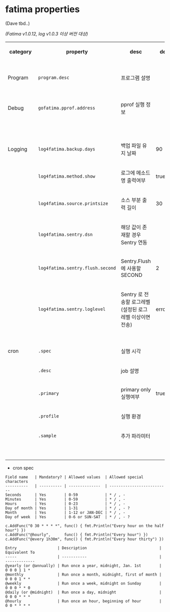 # fatima properties

(Dave tbd..)

_(Fatima v1.0.12, log v1.0.3 이상 버전 대상)_

<table data-number-column="false"><colgroup><col style="width:60px"><col style="width:170px"><col style="width:147px"><col style="width:56px"><col style="width:236px"></colgroup><tbody><tr><th rowspan="1" colspan="1" colorname="" class="ak-renderer-tableHeader-sortable-column__wrapper" data-colwidth="87" aria-sort="없음"><div class="ak-renderer-tableHeader-sortable-column"><p data-renderer-start-pos="57"><strong data-renderer-mark="true">category</strong></p><figure class="ak-renderer-tableHeader-sorting-icon__wrapper ak-renderer-tableHeader-sorting-icon__no-order"><div class="ak-renderer-tableHeader-sorting-icon css-1dzgfka" role="button" tabindex="0" aria-label="sort column" aria-disabled="false"><div class="sorting-icon-svg__no_order ak-renderer-tableHeader-sorting-icon-inactive css-37qivc"><div class="css-1h55k8m"></div></div></div></figure></div></th><th rowspan="1" colspan="1" colorname="" class="ak-renderer-tableHeader-sortable-column__wrapper" data-colwidth="243" aria-sort="없음"><div class="ak-renderer-tableHeader-sortable-column"><p data-renderer-start-pos="69"><strong data-renderer-mark="true">property</strong></p><figure class="ak-renderer-tableHeader-sorting-icon__wrapper ak-renderer-tableHeader-sorting-icon__no-order"><div class="ak-renderer-tableHeader-sorting-icon css-1dzgfka" role="button" tabindex="0" aria-label="sort column" aria-disabled="false"><div class="sorting-icon-svg__no_order ak-renderer-tableHeader-sorting-icon-inactive css-37qivc"><div class="css-1h55k8m"></div></div></div></figure></div></th><th rowspan="1" colspan="1" colorname="" class="ak-renderer-tableHeader-sortable-column__wrapper" data-colwidth="211" aria-sort="없음"><div class="ak-renderer-tableHeader-sortable-column"><p data-renderer-start-pos="81"><strong data-renderer-mark="true">desc</strong></p><figure class="ak-renderer-tableHeader-sorting-icon__wrapper ak-renderer-tableHeader-sorting-icon__no-order"><div class="ak-renderer-tableHeader-sorting-icon css-1dzgfka" role="button" tabindex="0" aria-label="sort column" aria-disabled="false"><div class="sorting-icon-svg__no_order ak-renderer-tableHeader-sorting-icon-inactive css-37qivc"><div class="css-1h55k8m"></div></div></div></figure></div></th><th rowspan="1" colspan="1" colorname="" class="ak-renderer-tableHeader-sortable-column__wrapper" data-colwidth="81" aria-sort="없음"><div class="ak-renderer-tableHeader-sortable-column"><p data-renderer-start-pos="89"><strong data-renderer-mark="true">default</strong></p><figure class="ak-renderer-tableHeader-sorting-icon__wrapper ak-renderer-tableHeader-sorting-icon__no-order"><div class="ak-renderer-tableHeader-sorting-icon css-1dzgfka" role="button" tabindex="0" aria-label="sort column" aria-disabled="false"><div class="sorting-icon-svg__no_order ak-renderer-tableHeader-sorting-icon-inactive css-37qivc"><div class="css-1h55k8m"></div></div></div></figure></div></th><th rowspan="1" colspan="1" colorname="" class="ak-renderer-tableHeader-sortable-column__wrapper" data-colwidth="338" aria-sort="없음"><div class="ak-renderer-tableHeader-sortable-column"><p data-renderer-start-pos="100"><strong data-renderer-mark="true">sample</strong></p><figure class="ak-renderer-tableHeader-sorting-icon__wrapper ak-renderer-tableHeader-sorting-icon__no-order"><div class="ak-renderer-tableHeader-sorting-icon css-1dzgfka" role="button" tabindex="0" aria-label="sort column" aria-disabled="false"><div class="sorting-icon-svg__no_order ak-renderer-tableHeader-sorting-icon-inactive css-37qivc"><div class="css-1h55k8m"></div></div></div></figure></div></th></tr><tr><td rowspan="1" colspan="1" colorname="" data-colwidth="87"><p data-renderer-start-pos="112"></p></td><td rowspan="1" colspan="1" colorname="" data-colwidth="243"><p data-renderer-start-pos="116"></p></td><td rowspan="1" colspan="1" colorname="" data-colwidth="211"><p data-renderer-start-pos="120"></p></td><td rowspan="1" colspan="1" colorname="" data-colwidth="81"><p data-renderer-start-pos="124"></p></td><td rowspan="1" colspan="1" colorname="" data-colwidth="338"><p data-renderer-start-pos="128"></p></td></tr><tr><td rowspan="1" colspan="1" colorname="" data-colwidth="87"><p data-renderer-start-pos="134">Program</p></td><td rowspan="1" colspan="1" colorname="" data-colwidth="243"><p data-renderer-start-pos="145"><code class="code css-z5oxh7" data-renderer-mark="true">program.desc</code></p></td><td rowspan="1" colspan="1" colorname="" data-colwidth="211"><p data-renderer-start-pos="161">프로그램 설명</p></td><td rowspan="1" colspan="1" colorname="" data-colwidth="81"><p data-renderer-start-pos="172"></p></td><td rowspan="1" colspan="1" colorname="" data-colwidth="338"><p data-renderer-start-pos="176"><code class="code css-z5oxh7" data-renderer-mark="true">program.desc=도메인 이벤트 처리</code></p></td></tr><tr><td rowspan="1" colspan="1" colorname="" data-colwidth="87"><p data-renderer-start-pos="205"></p></td><td rowspan="1" colspan="1" colorname="" data-colwidth="243"><p data-renderer-start-pos="209"></p></td><td rowspan="1" colspan="1" colorname="" data-colwidth="211"><p data-renderer-start-pos="213"></p></td><td rowspan="1" colspan="1" colorname="" data-colwidth="81"><p data-renderer-start-pos="217"></p></td><td rowspan="1" colspan="1" colorname="" data-colwidth="338"><p data-renderer-start-pos="221"></p></td></tr><tr><td rowspan="1" colspan="1" colorname="" data-colwidth="87"><p data-renderer-start-pos="227">Debug</p></td><td rowspan="1" colspan="1" colorname="" data-colwidth="243"><p data-renderer-start-pos="236"><code class="code css-z5oxh7" data-renderer-mark="true">gofatima.pprof.address</code></p></td><td rowspan="1" colspan="1" colorname="" data-colwidth="211"><p data-renderer-start-pos="262">pprof 실행 정보</p></td><td rowspan="1" colspan="1" colorname="" data-colwidth="81"><p data-renderer-start-pos="277"></p></td><td rowspan="1" colspan="1" colorname="" data-colwidth="338"><p data-renderer-start-pos="281"><code class="code css-z5oxh7" data-renderer-mark="true">gofatima.pprof.address=0.0.0.0:6061</code></p></td></tr><tr><td rowspan="1" colspan="1" colorname="" data-colwidth="87"><p data-renderer-start-pos="322"></p></td><td rowspan="1" colspan="1" colorname="" data-colwidth="243"><p data-renderer-start-pos="326"></p></td><td rowspan="1" colspan="1" colorname="" data-colwidth="211"><p data-renderer-start-pos="330"></p></td><td rowspan="1" colspan="1" colorname="" data-colwidth="81"><p data-renderer-start-pos="334"></p></td><td rowspan="1" colspan="1" colorname="" data-colwidth="338"><p data-renderer-start-pos="338"></p></td></tr><tr><td rowspan="1" colspan="1" colorname="" data-colwidth="87"><p data-renderer-start-pos="344"></p></td><td rowspan="1" colspan="1" colorname="" data-colwidth="243"><p data-renderer-start-pos="348"></p></td><td rowspan="1" colspan="1" colorname="" data-colwidth="211"><p data-renderer-start-pos="352"></p></td><td rowspan="1" colspan="1" colorname="" data-colwidth="81"><p data-renderer-start-pos="356"></p></td><td rowspan="1" colspan="1" colorname="" data-colwidth="338"><p data-renderer-start-pos="360"></p></td></tr><tr><td rowspan="1" colspan="1" colorname="" data-colwidth="87"><p data-renderer-start-pos="366">Logging</p></td><td rowspan="1" colspan="1" colorname="" data-colwidth="243"><p data-renderer-start-pos="377"><code class="code css-z5oxh7" data-renderer-mark="true">log4fatima.backup.days</code></p></td><td rowspan="1" colspan="1" colorname="" data-colwidth="211"><p data-renderer-start-pos="403">백업 파일 유지 날짜</p></td><td rowspan="1" colspan="1" colorname="" data-colwidth="81"><p data-renderer-start-pos="418">90</p></td><td rowspan="1" colspan="1" colorname="" data-colwidth="338"><p data-renderer-start-pos="424">백업 파일 유지 날짜</p></td></tr><tr><td rowspan="1" colspan="1" colorname="" data-colwidth="87"><p data-renderer-start-pos="441"></p></td><td rowspan="1" colspan="1" colorname="" data-colwidth="243"><p data-renderer-start-pos="445"><code class="code css-z5oxh7" data-renderer-mark="true">log4fatima.method.show</code></p></td><td rowspan="1" colspan="1" colorname="" data-colwidth="211"><p data-renderer-start-pos="471">로그에 메소드명 출력여부</p></td><td rowspan="1" colspan="1" colorname="" data-colwidth="81"><p data-renderer-start-pos="488">true</p></td><td rowspan="1" colspan="1" colorname="" data-colwidth="338"><p data-renderer-start-pos="496"><code class="code css-z5oxh7" data-renderer-mark="true">log4fatima.method.show=false</code></p></td></tr><tr><td rowspan="1" colspan="1" colorname="" data-colwidth="87"><p data-renderer-start-pos="530"></p></td><td rowspan="1" colspan="1" colorname="" data-colwidth="243"><p data-renderer-start-pos="534"><code class="code css-z5oxh7" data-renderer-mark="true">log4fatima.source.printsize</code></p></td><td rowspan="1" colspan="1" colorname="" data-colwidth="211"><p data-renderer-start-pos="565">소스 부분 출력 길이</p></td><td rowspan="1" colspan="1" colorname="" data-colwidth="81"><p data-renderer-start-pos="580">30</p></td><td rowspan="1" colspan="1" colorname="" data-colwidth="338"><p data-renderer-start-pos="586"></p></td></tr><tr><td rowspan="1" colspan="1" colorname="" data-colwidth="87"><p data-renderer-start-pos="592"></p></td><td rowspan="1" colspan="1" colorname="" data-colwidth="243"><p data-renderer-start-pos="596"><code class="code css-z5oxh7" data-renderer-mark="true">log4fatima.sentry.dsn</code></p></td><td rowspan="1" colspan="1" colorname="" data-colwidth="211"><p data-renderer-start-pos="621">해당 값이 존재할 경우 Sentry 연동</p></td><td rowspan="1" colspan="1" colorname="" data-colwidth="81"><p data-renderer-start-pos="647"></p></td><td rowspan="1" colspan="1" colorname="" data-colwidth="338"><p data-renderer-start-pos="651"></p></td></tr><tr><td rowspan="1" colspan="1" colorname="" data-colwidth="87"><p data-renderer-start-pos="657"></p></td><td rowspan="1" colspan="1" colorname="" data-colwidth="243"><p data-renderer-start-pos="661"><code class="code css-z5oxh7" data-renderer-mark="true">log4fatima.sentry.flush.second</code></p></td><td rowspan="1" colspan="1" colorname="" data-colwidth="211"><p data-renderer-start-pos="695">Sentry.Flush 에 사용할 SECOND</p></td><td rowspan="1" colspan="1" colorname="" data-colwidth="81"><p data-renderer-start-pos="724">2</p></td><td rowspan="1" colspan="1" colorname="" data-colwidth="338"><p data-renderer-start-pos="729"></p></td></tr><tr><td rowspan="1" colspan="1" colorname="" data-colwidth="87"><p data-renderer-start-pos="735"></p></td><td rowspan="1" colspan="1" colorname="" data-colwidth="243"><p data-renderer-start-pos="739"><code class="code css-z5oxh7" data-renderer-mark="true">log4fatima.sentry.loglevel</code></p></td><td rowspan="1" colspan="1" colorname="" data-colwidth="211"><p data-renderer-start-pos="769">Sentry 로 전송할 로그레벨 (설정된 로그레벨 이상이면 전송)</p></td><td rowspan="1" colspan="1" colorname="" data-colwidth="81"><p data-renderer-start-pos="809">error</p></td><td rowspan="1" colspan="1" colorname="" data-colwidth="338"><p data-renderer-start-pos="818"></p></td></tr><tr><td rowspan="1" colspan="1" colorname="" data-colwidth="87"><p data-renderer-start-pos="824"></p></td><td rowspan="1" colspan="1" colorname="" data-colwidth="243"><p data-renderer-start-pos="828"></p></td><td rowspan="1" colspan="1" colorname="" data-colwidth="211"><p data-renderer-start-pos="832"></p></td><td rowspan="1" colspan="1" colorname="" data-colwidth="81"><p data-renderer-start-pos="836"></p></td><td rowspan="1" colspan="1" colorname="" data-colwidth="338"><p data-renderer-start-pos="840"></p></td></tr><tr><td rowspan="1" colspan="1" colorname="" data-colwidth="87"><p data-renderer-start-pos="846">cron</p></td><td rowspan="1" colspan="1" colorname="" data-colwidth="243"><p data-renderer-start-pos="854"><code class="code css-z5oxh7" data-renderer-mark="true">.spec</code></p></td><td rowspan="1" colspan="1" colorname="" data-colwidth="211"><p data-renderer-start-pos="863">실행 시각</p></td><td rowspan="1" colspan="1" colorname="" data-colwidth="81"><p data-renderer-start-pos="872"></p></td><td rowspan="1" colspan="1" colorname="" data-colwidth="338"><p data-renderer-start-pos="876">하단의 cron spec 참조</p></td></tr><tr><td rowspan="1" colspan="1" colorname="" data-colwidth="87"><p data-renderer-start-pos="898"></p></td><td rowspan="1" colspan="1" colorname="" data-colwidth="243"><p data-renderer-start-pos="902"><code class="code css-z5oxh7" data-renderer-mark="true">.desc</code></p></td><td rowspan="1" colspan="1" colorname="" data-colwidth="211"><p data-renderer-start-pos="911">job 설명</p></td><td rowspan="1" colspan="1" colorname="" data-colwidth="81"><p data-renderer-start-pos="921"></p></td><td rowspan="1" colspan="1" colorname="" data-colwidth="338"><p data-renderer-start-pos="925"></p></td></tr><tr><td rowspan="1" colspan="1" colorname="" data-colwidth="87"><p data-renderer-start-pos="931"></p></td><td rowspan="1" colspan="1" colorname="" data-colwidth="243"><p data-renderer-start-pos="935"><code class="code css-z5oxh7" data-renderer-mark="true">.primary</code></p></td><td rowspan="1" colspan="1" colorname="" data-colwidth="211"><p data-renderer-start-pos="947">primary only 실행여부</p></td><td rowspan="1" colspan="1" colorname="" data-colwidth="81"><p data-renderer-start-pos="968">true</p></td><td rowspan="1" colspan="1" colorname="" data-colwidth="338"><p data-renderer-start-pos="976"></p></td></tr><tr><td rowspan="1" colspan="1" colorname="" data-colwidth="87"><p data-renderer-start-pos="982"></p></td><td rowspan="1" colspan="1" colorname="" data-colwidth="243"><p data-renderer-start-pos="986"><code class="code css-z5oxh7" data-renderer-mark="true">.profile</code></p></td><td rowspan="1" colspan="1" colorname="" data-colwidth="211"><p data-renderer-start-pos="998">실행 환경</p></td><td rowspan="1" colspan="1" colorname="" data-colwidth="81"><p data-renderer-start-pos="1007"></p></td><td rowspan="1" colspan="1" colorname="" data-colwidth="338"><p data-renderer-start-pos="1011">dev, prod, …</p></td></tr><tr><td rowspan="1" colspan="1" colorname="" data-colwidth="87"><p data-renderer-start-pos="1029"></p></td><td rowspan="1" colspan="1" colorname="" data-colwidth="243"><p data-renderer-start-pos="1033"><code class="code css-z5oxh7" data-renderer-mark="true">.sample</code></p></td><td rowspan="1" colspan="1" colorname="" data-colwidth="211"><p data-renderer-start-pos="1044">추가 파라미터</p></td><td rowspan="1" colspan="1" colorname="" data-colwidth="81"><p data-renderer-start-pos="1055"></p></td><td rowspan="1" colspan="1" colorname="" data-colwidth="338"><p data-renderer-start-pos="1059">20200803</p></td></tr><tr><td rowspan="1" colspan="1" colorname="" data-colwidth="87"><p data-renderer-start-pos="1073"></p></td><td rowspan="1" colspan="1" colorname="" data-colwidth="243"><p data-renderer-start-pos="1077"></p></td><td rowspan="1" colspan="1" colorname="" data-colwidth="211"><p data-renderer-start-pos="1081"></p></td><td rowspan="1" colspan="1" colorname="" data-colwidth="81"><p data-renderer-start-pos="1085"></p></td><td rowspan="1" colspan="1" colorname="" data-colwidth="338"><p data-renderer-start-pos="1089"></p></td></tr><tr><td rowspan="1" colspan="1" colorname="" data-colwidth="87"><p data-renderer-start-pos="1095"></p></td><td rowspan="1" colspan="1" colorname="" data-colwidth="243"><p data-renderer-start-pos="1099"></p></td><td rowspan="1" colspan="1" colorname="" data-colwidth="211"><p data-renderer-start-pos="1103"></p></td><td rowspan="1" colspan="1" colorname="" data-colwidth="81"><p data-renderer-start-pos="1107"></p></td><td rowspan="1" colspan="1" colorname="" data-colwidth="338"><p data-renderer-start-pos="1111"></p></td></tr></tbody></table>

*   cron spec
```aidl
Field name   | Mandatory? | Allowed values  | Allowed special characters
----------   | ---------- | --------------  | --------------------------
Seconds      | Yes        | 0-59            | * / , -
Minutes      | Yes        | 0-59            | * / , -
Hours        | Yes        | 0-23            | * / , -
Day of month | Yes        | 1-31            | * / , - ?
Month        | Yes        | 1-12 or JAN-DEC | * / , -
Day of week  | Yes        | 0-6 or SUN-SAT  | * / , - ?

c.AddFunc("0 30 * * * *", func() { fmt.Println("Every hour on the half hour") })
c.AddFunc("@hourly",      func() { fmt.Println("Every hour") })
c.AddFunc("@every 1h30m", func() { fmt.Println("Every hour thirty") })

Entry                  | Description                                | Equivalent To
-----                  | -----------                                | -------------
@yearly (or @annually) | Run once a year, midnight, Jan. 1st        | 0 0 0 1 1 *
@monthly               | Run once a month, midnight, first of month | 0 0 0 1 * *
@weekly                | Run once a week, midnight on Sunday        | 0 0 0 * * 0
@daily (or @midnight)  | Run once a day, midnight                   | 0 0 0 * * *
@hourly                | Run once an hour, beginning of hour        | 0 0 * * * *
```